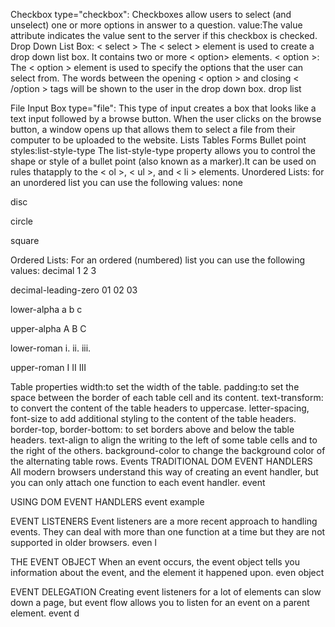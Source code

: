 Checkbox
type="checkbox": Checkboxes allow users to select (and unselect) one or more options in answer to a question.
value:The value attribute indicates the value sent to the server if this checkbox is checked.
Drop Down List Box: < select >
The < select > element is used to create a drop down list box. It contains two or more < option> elements.
< option >: The < option > element is used to specify the options that the user can select from. The words between the opening < option > and closing < /option > tags will be shown to the user in the drop down box.
drop list

File Input Box
type="file": This type of input creates a box that looks like a text input followed by a browse button. When the user clicks on the browse button, a window opens up that allows them to select a file from their computer to be uploaded to the website.
Lists Tables Forms
Bullet point styles:list-style-type
The list-style-type property allows you to control the shape or style of a bullet point (also known as a marker).It can be used on rules thatapply to the < ol >, < ul >, and < li > elements.
Unordered Lists: for an unordered list you can use the following values:
none

disc

circle

square

Ordered Lists: For an ordered (numbered) list you can use the following values:
decimal 1 2 3

decimal-leading-zero 01 02 03

lower-alpha a b c

upper-alpha A B C

lower-roman i. ii. iii.

upper-roman I II III

Table properties
width:to set the width of the table.
padding:to set the space between the border of each table cell and its content.
text-transform: to convert the content of the table headers to uppercase.
letter-spacing, font-size to add additional styling to the content of the table headers.
border-top, border-bottom: to set borders above and below the table headers.
text-align to align the writing to the left of some table cells and to the right of the others.
background-color to change the background color of the alternating table rows.
Events
TRADITIONAL DOM EVENT HANDLERS
All modern browsers understand this way of creating an event handler, but you can only attach one function to each event handler.
event

USING DOM EVENT HANDLERS
event example

EVENT LISTENERS
Event listeners are a more recent approach to handling events. They can deal with more than one function at a time but they are not supported in older browsers.
even l

THE EVENT OBJECT
When an event occurs, the event object tells you information about the event, and the element it happened upon.
even object

EVENT DELEGATION
Creating event listeners for a lot of elements can slow down a page, but event flow allows you to listen for an event on a parent element.
event d
